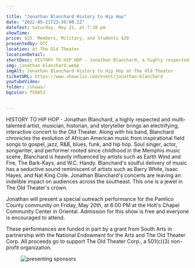 ```yaml
---

title: "Jonathan Blanchard History to Hip Hop"
date: "2022-05-21T23:30:00.2Z"
dateText: Saturday, May 21, at 7:30 pm
showTime:
price: $25. Members, Military, and Students $20
presentedby: OTC
location: At The Old Theater
locationDetail: 
shortDesc: HISTORY TO HIP HOP - Jonathan Blanchard, a highly respected and multi-talented artist, musician, historian, and storyteller brings an electrifying, interactive concert to the Old Theater...
img: jonathan-blanchard.webp
imgAlt: Jonathan Blanchard History to Hip Hop at The Old Theater
ticketURL: https://www.showclix.com/event/jonathan-blanchard
youtubeVideo: 
folder: /shows/
bgcolor: f59653


---
```


HISTORY TO HIP HOP - Jonathan Blanchard, a highly respected and multi-talented artist, musician, historian, and storyteller brings an electrifying, interactive concert to the Old Theater. Along with his band, Blanchard chronicles the evolution of African American music from inspirational field songs to gospel, jazz, R&B, blues, funk, and hip hop. Soul singer, actor, songwriter, and performer rooted since childhood in the Memphis music scene, Blanchard is heavily influenced by artists such as Earth Wind and Fire, The Bark-Kays, and W.C. Handy. Blanchard's soulful delivery of music has a seductive sound reminiscent of artists such as Barry White, Isaac Hayes, and Nat King Cole. Jonathan Blanchard's concerts are leaving an indelible impact on audiences across the southeast. This one is a jewel in The Old Theater's crown.

Jonathan will present a special outreach performance for the Pamlico County community on Friday, May 20th, at 6:00 PM at the Holt's Chapel Community Center in Oriental. Admission for this show is free and everyone is encouraged to attend.

These performances are funded in part by a grant from South Arts in partnership with the National Endowment for the Arts and The Old Theater Corp. All proceeds go to support The Old Theater Corp., a 501(c)(3) non-profit organization.

<figure>
  <img
    src="/images/shows/south-arts.webp"
    alt="presenting sponsors"
    loading="lazy"
  />
  <figcaption class="italic">
  
  </figcaption>
</figure>